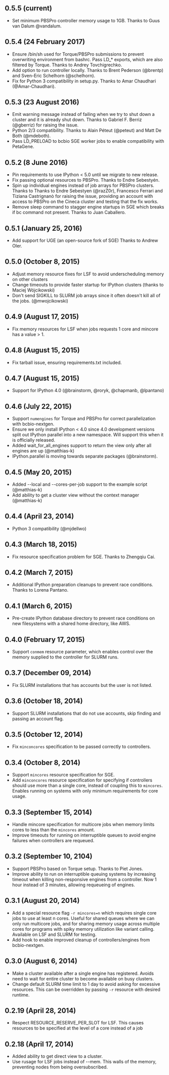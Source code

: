 ## 0.5.5 (current)
- Set minimum PBSPro controller memory usage to 1GB. Thanks to Guus van Dalum
  @vandalum.

## 0.5.4 (24 February 2017)
- Ensure /bin/sh used for Torque/PBSPro submissions to prevent overwriting
  environment from bashrc. Pass LD_* exports, which are also filtered by Torque.
  Thanks to Andrey Tovchigrechko.
- Add option to run controller locally. Thanks to Brent Pederson (@brentp) and
  Sven-Eric Schelhorn (@schelhorn).
- Fix for Python 3 compatibility in setup.py. Thanks to Amar Chaudhari
  (@Amar-Chaudhari).

## 0.5.3 (23 August 2016)

- Emit warning message instead of failing when we try to shut down a cluster and
  it is already shut down. Thanks to Gabriel F. Berriz (@gberriz) for raising
  the issue.
- Python 2/3 compatibility. Thanks to Alain Péteut (@peteut) and Matt De Both
  (@mdeboth).
- Pass LD_PRELOAD to bcbio SGE worker jobs to enable compatibility with
  PetaGene.

## 0.5.2 (8 June 2016)

- Pin requirements to use IPython < 5.0 until we migrate to new release.
- Fix passing optional resources to PBSPro. Thanks to Endre Sebestyén.
- Spin up individual engines instead of job arrays for PBSPro clusters. Thanks to
  Thanks to Endre Sebestyen (@razZ0r), Francesco Ferrari and Tiziana Castrignanò
  for raising the issue, providing an account with access to PBSPro on the Cineca
  cluster and testing that the fix works.
- Remove sleep command to stagger engine startups in SGE which breaks if bc
  command not present. Thanks to Juan Caballero.

## 0.5.1 (January 25, 2016)
- Add support for UGE (an open-source fork of SGE) Thanks to Andrew Oler.

## 0.5.0 (October 8, 2015)

- Adjust memory resource fixes for LSF to avoid underscheduling memory on other clusters
- Change timeouts to provide faster startup for IPython clusters (thanks to Maciej Wójcikowski)
- Don't send SIGKILL to SLURM job arrays since it often doesn't kill all of the jobs. (@mwojcikowski)

## 0.4.9 (August 17, 2015)

- Fix memory resources for LSF when jobs requests 1 core and mincore has a value > 1.

## 0.4.8 (August 15, 2015)

- Fix tarball issue, ensuring requirements.txt included.

## 0.4.7 (August 15, 2015)

- Support for IPython 4.0 (@brainstorm, @roryk, @chapmanb, @lpantano)

## 0.4.6 (July 22, 2015)
- Support `numengines` for Torque and PBSPro for correct parallelization with bcbio-nextgen.
- Ensure we only install IPython < 4.0 since 4.0 development versions split out IPython parallel
  into a new namespace. Will support this when it is officially released.
- Added wait_for_all_engines support to return the view only after all engines are up (@matthias-k)
- IPython.parallel is moving towards separate packages (@brainstorm).

## 0.4.5 (May 20, 2015)
- Added --local and --cores-per-job support to the example script (@matthias-k)
- Add ability to get a cluster view without the context manager (@matthias-k)

## 0.4.4 (April 23, 2014)
- Python 3 compatibility (@mjdellwo)

## 0.4.3 (March 18, 2015)

- Fix resource specification problem for SGE. Thanks to Zhengqiu Cai.

## 0.4.2 (March 7, 2015)

- Additional IPython preparation cleanups to prevent race conditions. Thanks to
  Lorena Pantano.

## 0.4.1 (March 6, 2015)

- Pre-create IPython database directory to prevent race conditions on
  new filesystems with a shared home directory, like AWS.

## 0.4.0 (February 17, 2015)

- Support `conmem` resource parameter, which enables control over the memory
  supplied to the controller for SLURM runs.

## 0.3.7 (December 09, 2014)

- Fix SLURM installations that has accounts but the user is not listed.

## 0.3.6 (October 18, 2014)

- Support SLURM installations that do not use accounts, skip finding and passing
  an account flag.

## 0.3.5 (October 12, 2014)

- Fix `minconcores` specification to be passed correctly to controllers.

## 0.3.4 (October 8, 2014)

- Support `mincores` resource specification for SGE.
- Add `minconcores` resource specification for specifying if controllers should
  use more than a single core, instead of coupling this to `mincores`. Enables
  running on systems with only minimum requirements for core usage.

## 0.3.3 (September 15, 2014)

- Handle mincore specification for multicore jobs when memory limits cores to
  less than the `mincores` amount.
- Improve timeouts for running on interruptible queues to avoid engine failures
  when controllers are requeued.

## 0.3.2 (September 10, 2104)

- Support PBSPro based on Torque setup. Thanks to Piet Jones.
- Improve ability to run on interruptible queuing systems by increasing timeout
  when killing non-responsive engines from a controller. Now 1 hour instead of 3
  minutes, allowing requeueing of engines.

## 0.3.1 (August 20, 2014)

- Add a special resource flag `-r mincores=n` which requires single core jobs to
  use at least n cores. Useful for shared queues where we can only run multicore
  jobs, and for sharing memory usage across multiple cores for programs with
  spiky memory utilization like variant calling. Available on LSF and SLURM for
  testing.
- Add hook to enable improved cleanup of controllers/engines from bcbio-nextgen.

## 0.3.0 (August 6, 2014)

- Make a cluster available after a single engine has registered. Avoids need to
  wait for entire cluster to become available on busy clusters.
- Change default SLURM time limit to 1 day to avoid asking for excessive
  resources. This can be overridden by passing `-r` resource with desired runtime.

## 0.2.19 (April 28, 2014)
- Respect RESOURCE_RESERVE_PER_SLOT for LSF. This causes resources to be specified
  at the level of a core instead of a job

## 0.2.18 (April 17, 2014)

- Added ability to get direct view to a cluster.
- Use rusage for LSF jobs instead of --mem. This walls of the memory, preventing nodes
  from being oversubscribed.
